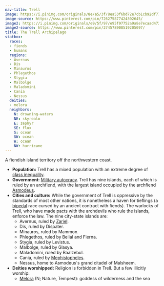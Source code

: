 ```yaml
---
nav-title: Trell
image: https://i.pinimg.com/originals/8e/a5/3f/8ea53f6bd72e7cb1cb92df77622faaac.jpg
image-source: https://www.pinterest.com/pin/726275877424302645/
image2: https://i.pinimg.com/originals/e9/5f/97/e95f97752a9a8e7ecaad473bfc72528e.png
image2-source: https://www.pinterest.com/pin/274578908519205097/
title: The Trell Archipelago
statbox:
  races:
  - fiends
  - humans
  regions:
  - Avernus
  - Dis
  - Minauros
  - Phlegethos
  - Stygia
  - Malbolge
  - Maladomini
  - Cania
  - Nessus
  deities:
  - melora
  neighbors:
    N: drowning-waters
    NE: skyrealm
    E: zephyr
    SE: flux
    S: ocean
    SW: ocean
    W: ocean
    NW: hurricane
---
```


A fiendish island territory off the northwestern coast.

* **Population:** Trell has a mixed population with an extreme degree of [class inequality](https://en.wikipedia.org/wiki/Class_conflict).
* **Government:** [Military autocracy](https://en.wikipedia.org/wiki/Military_dictatorship). Trell has nine islands, each of which is ruled by an archfiend, with the largest island occupied by the archfiend [Asmodeus](../dossiers/asmodeus).
* **Cities and culture:** While the government of Trell is oppressive by the standards of most other nations, it is nonetheless a haven for tieflings (a [bipedal](../glossary#bipedal) race cursed by an ancient contract with fiends). The warlocks of Trell, who have made pacts with the archdevils who rule the islands, enforce the law. The nine city-state islands are:
  * Avernus, ruled by [Zariel](https://dungeonsdragons.fandom.com/wiki/Zariel).
  * Dis, ruled by Dispater.
  * Minauros, ruled by Mammon.
  * Phlegethos, ruled by Belial and Fierna.
  * Stygia, ruled by Levistus.
  * Malbolge, ruled by Glasya.
  * Maladomini, ruled by Baalzebul.
  * Cania, ruled by [Mephistopheles](../dossiers/mephistopheles).
  * Nessus, home to Asmodeus's grand citadel of Malsheem.
* **Deities worshipped:** Religion is forbidden in Trell. But a few illicitly worship:
  * [Melora](../dossiers/melora) (N; Nature, Tempest): goddess of wilderness and the sea
